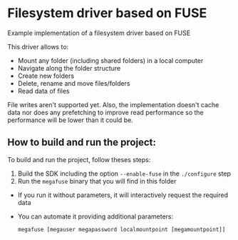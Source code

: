 # Filesystem driver based on FUSE

Example implementation of a filesystem driver based on FUSE

This driver allows to:

- Mount any folder (including shared folders) in a local computer
- Navigate along the folder structure
- Create new folders
- Delete, rename and move files/folders
- Read data of files

File writes aren't supported yet. Also, the implementation doesn't cache data 
nor does any prefetching to improve read performance so the performance will be
lower than it could be.

## How to build and run the project:

To build and run the project, follow theses steps:

1. Build the SDK including the option `--enable-fuse` in the `./configure` step
2. Run the `megafuse` binary that you will find in this folder

- If you run it without parameters, it will interactively request the required data 
- You can automate it providing additional parameters: 

  `megafuse [megauser megapassword localmountpoint [megamountpoint]]`
